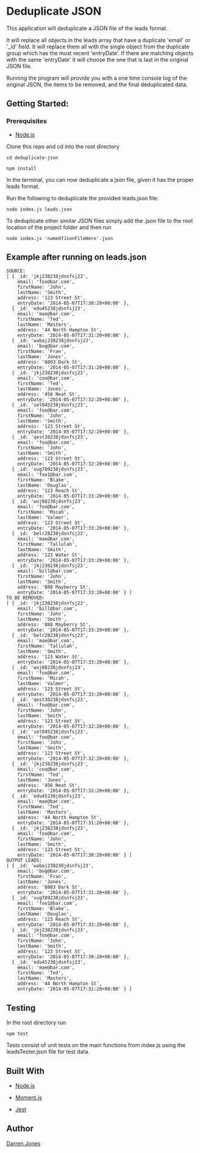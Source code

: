 # Deduplicate JSON

This application will deduplicate a JSON file of the leads format.

It will replace all objects in the leads array that have a duplicate 'email' or '_id' field. It will replace them all with the single object from the duplicate group which has the most recent 'entryDate'. If there are matching objects with the same 'entryDate' it will choose the one that is last in the original JSON file.

Running the program will provide you with a one time console log of the original JSON, the items to be removed, and the final deduplicated data.

## Getting Started:

### Prerequisites

- [Node.js](https://nodejs.org)

Clone this repo and cd into the root directory

```
cd deduplicate-json
```

```
npm install
```

In the terminal, you can now deduplicate a json file, given it has 
the proper leads format. 

Run the following to deduplicate the provided leads.json file:

```
node index.js leads.json
```

To deduplicate other similar JSON files simply add the .json file to the root location of the project folder and then run

```
node index.js 'nameOfJsonFileHere'.json
```

## Example after running on leads.json


```
SOURCE: 
[ { _id: 'jkj238238jdsnfsj23',
    email: 'foo@bar.com',
    firstName: 'John',
    lastName: 'Smith',
    address: '123 Street St',
    entryDate: '2014-05-07T17:30:20+00:00' },
  { _id: 'edu45238jdsnfsj23',
    email: 'mae@bar.com',
    firstName: 'Ted',
    lastName: 'Masters',
    address: '44 North Hampton St',
    entryDate: '2014-05-07T17:31:20+00:00' },
  { _id: 'wabaj238238jdsnfsj23',
    email: 'bog@bar.com',
    firstName: 'Fran',
    lastName: 'Jones',
    address: '8803 Dark St',
    entryDate: '2014-05-07T17:31:20+00:00' },
  { _id: 'jkj238238jdsnfsj23',
    email: 'coo@bar.com',
    firstName: 'Ted',
    lastName: 'Jones',
    address: '456 Neat St',
    entryDate: '2014-05-07T17:32:20+00:00' },
  { _id: 'sel045238jdsnfsj23',
    email: 'foo@bar.com',
    firstName: 'John',
    lastName: 'Smith',
    address: '123 Street St',
    entryDate: '2014-05-07T17:32:20+00:00' },
  { _id: 'qest38238jdsnfsj23',
    email: 'foo@bar.com',
    firstName: 'John',
    lastName: 'Smith',
    address: '123 Street St',
    entryDate: '2014-05-07T17:32:20+00:00' },
  { _id: 'vug789238jdsnfsj23',
    email: 'foo1@bar.com',
    firstName: 'Blake',
    lastName: 'Douglas',
    address: '123 Reach St',
    entryDate: '2014-05-07T17:33:20+00:00' },
  { _id: 'wuj08238jdsnfsj23',
    email: 'foo@bar.com',
    firstName: 'Micah',
    lastName: 'Valmer',
    address: '123 Street St',
    entryDate: '2014-05-07T17:33:20+00:00' },
  { _id: 'belr28238jdsnfsj23',
    email: 'mae@bar.com',
    firstName: 'Tallulah',
    lastName: 'Smith',
    address: '123 Water St',
    entryDate: '2014-05-07T17:33:20+00:00' },
  { _id: 'jkj238238jdsnfsj23',
    email: 'bill@bar.com',
    firstName: 'John',
    lastName: 'Smith',
    address: '888 Mayberry St',
    entryDate: '2014-05-07T17:33:20+00:00' } ]
TO BE REMOVED:
[ { _id: 'jkj238238jdsnfsj23',
    email: 'bill@bar.com',
    firstName: 'John',
    lastName: 'Smith',
    address: '888 Mayberry St',
    entryDate: '2014-05-07T17:33:20+00:00' },
  { _id: 'belr28238jdsnfsj23',
    email: 'mae@bar.com',
    firstName: 'Tallulah',
    lastName: 'Smith',
    address: '123 Water St',
    entryDate: '2014-05-07T17:33:20+00:00' },
  { _id: 'wuj08238jdsnfsj23',
    email: 'foo@bar.com',
    firstName: 'Micah',
    lastName: 'Valmer',
    address: '123 Street St',
    entryDate: '2014-05-07T17:33:20+00:00' },
  { _id: 'qest38238jdsnfsj23',
    email: 'foo@bar.com',
    firstName: 'John',
    lastName: 'Smith',
    address: '123 Street St',
    entryDate: '2014-05-07T17:32:20+00:00' },
  { _id: 'sel045238jdsnfsj23',
    email: 'foo@bar.com',
    firstName: 'John',
    lastName: 'Smith',
    address: '123 Street St',
    entryDate: '2014-05-07T17:32:20+00:00' },
  { _id: 'jkj238238jdsnfsj23',
    email: 'coo@bar.com',
    firstName: 'Ted',
    lastName: 'Jones',
    address: '456 Neat St',
    entryDate: '2014-05-07T17:32:20+00:00' },
  { _id: 'edu45238jdsnfsj23',
    email: 'mae@bar.com',
    firstName: 'Ted',
    lastName: 'Masters',
    address: '44 North Hampton St',
    entryDate: '2014-05-07T17:31:20+00:00' },
  { _id: 'jkj238238jdsnfsj23',
    email: 'foo@bar.com',
    firstName: 'John',
    lastName: 'Smith',
    address: '123 Street St',
    entryDate: '2014-05-07T17:30:20+00:00' } ]
OUTPUT LEADS: 
[ { _id: 'wabaj238238jdsnfsj23',
    email: 'bog@bar.com',
    firstName: 'Fran',
    lastName: 'Jones',
    address: '8803 Dark St',
    entryDate: '2014-05-07T17:31:20+00:00' },
  { _id: 'vug789238jdsnfsj23',
    email: 'foo1@bar.com',
    firstName: 'Blake',
    lastName: 'Douglas',
    address: '123 Reach St',
    entryDate: '2014-05-07T17:33:20+00:00' },
  { _id: 'jkj238238jdsnfsj23',
    email: 'foo@bar.com',
    firstName: 'John',
    lastName: 'Smith',
    address: '123 Street St',
    entryDate: '2014-05-07T17:30:20+00:00' },
  { _id: 'edu45238jdsnfsj23',
    email: 'mae@bar.com',
    firstName: 'Ted',
    lastName: 'Masters',
    address: '44 North Hampton St',
    entryDate: '2014-05-07T17:31:20+00:00' } ]

```

## Testing

In the root directory run

```
npm test
```

Tests consist of unit tests on the main functions from index.js using the leadsTester.json file for test data.

## Built With

- [Node.js](https://nodejs.org)

- [Moment.js](https://momentjs.com/)

- [Jest](https://facebook.github.io/jest/)

## Author

[Darren Jones](https://github.com/darrenrjones)




